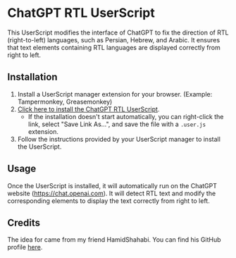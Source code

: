 # ChatGPT RTL UserScript

This UserScript modifies the interface of ChatGPT to fix the direction of RTL (right-to-left) languages, such as Persian, Hebrew, and Arabic. It ensures that text elements containing RTL languages are displayed correctly from right to left.

## Installation

1. Install a UserScript manager extension for your browser. (Example: Tampermonkey, Greasemonkey)
2. [Click here to install the ChatGPT RTL UserScript](Chatgpt-RTL.user.js).
   - If the installation doesn't start automatically, you can right-click the link, select "Save Link As...", and save the file with a `.user.js` extension.
3. Follow the instructions provided by your UserScript manager to install the UserScript.

## Usage

Once the UserScript is installed, it will automatically run on the ChatGPT website (https://chat.openai.com). It will detect RTL text and modify the corresponding elements to display the text correctly from right to left.

## Credits

The idea for came from my friend HamidShahabi. You can find his GitHub profile [here](https://github.com/HamidShahabi).